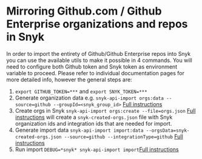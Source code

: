 # Mirroring Github.com / Github Enterprise organizations and repos in Snyk
In order to import the entirety of Github/Github Enterprise repos into Snyk you can use the available utils to make it possible in 4 commands.
You will need to configure both Github token and Snyk token as environment variable to proceed.
Please refer to individual documentation pages for more detailed info, however the general steps are:

1. `export GITHUB_TOKEN=***` and `export SNYK_TOKEN=***`
2. Generate organization data e.g. `snyk-api-import orgs:data --source=github --groupId=<snyk_group_id>` [Full instructions](./orgs.md)
3. Create orgs in Snyk `snyk-api-import orgs:create --file=orgs.json` [Full instructions](./orgs.md) will create a `snyk-created-orgs.json` file with Snyk organization ids and integration ids that are needed for import.
4. Generate import data `snyk-api-import import:data --orgsData=snyk-created-orgs.json --source=github --integrationType=github` [Full instructions](./import-data.md)
5. Run import `DEBUG=*snyk* snyk-api-import import`[Full instructions](./import.md)
